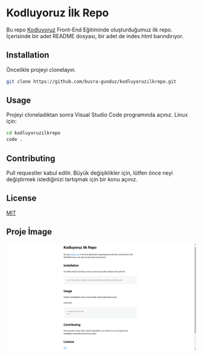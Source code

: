 # Kodluyoruz İlk Repo
Bu repo [Kodluyoruz](https://www.kodluyoruz.org/) Front-End Eğitiminde oluşturduğumuz  ilk repo. İçerisinde bir adet README dosyası, bir adet de index.html barındırıyor.
## Installation
Öncelikle projeyi clonelayın.
```bash
git clone https://github.com/busra-gunduz/kodluyoruzilkrepo.git
```
## Usage
Projeyi cloneladıktan sonra Visual Studio Code programında açınız. 
Linux için:
```bash
cd kodluyoruzilkrepo
code .
```
## Contributing
Pull requestler kabul edilir. Büyük değişiklikler için, lütfen önce neyi değiştirmek istediğinizi tartışmak için bir konu açınız.
## License
[MIT](https://choosealicense.com/licenses/mit/)
## Proje İmage
![görsel için tıklayınız](https://raw.githubusercontent.com/Kodluyoruz/taskforce/main/git/odev1/figures/markdown.png )

